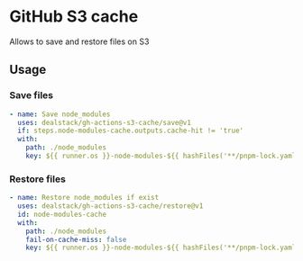 # GitHub S3 cache

Allows to save and restore files on S3

## Usage

### Save files

```yml
- name: Save node_modules
  uses: dealstack/gh-actions-s3-cache/save@v1
  if: steps.node-modules-cache.outputs.cache-hit != 'true'
  with:
    path: ./node_modules
    key: ${{ runner.os }}-node-modules-${{ hashFiles('**/pnpm-lock.yaml') }}

```

### Restore files

```yml
- name: Restore node_modules if exist
  uses: dealstack/gh-actions-s3-cache/restore@v1
  id: node-modules-cache
  with:
    path: ./node_modules
    fail-on-cache-miss: false
    key: ${{ runner.os }}-node-modules-${{ hashFiles('**/pnpm-lock.yaml') }}
```
